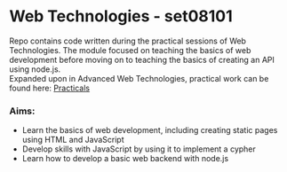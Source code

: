 # Web Technologies - set08101

Repo contains code written during the practical sessions of Web Technologies. The module focused on teaching the basics of web development before moving on to teaching the basics of creating an API using node.js.   
Expanded upon in Advanced Web Technologies, practical work can be found here: [Practicals](https://github.com/jonny-binns/set09103)

### Aims:
* Learn the basics of web development, including creating static pages using HTML and JavaScript
* Develop skills with JavaScript by using it to implement a cypher
* Learn how to develop a basic web backend with node.js
